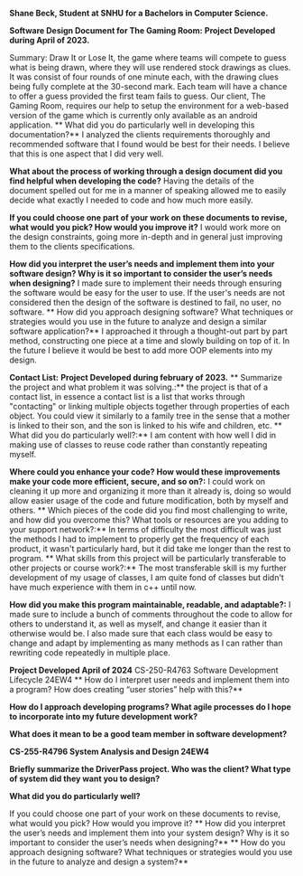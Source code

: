 **Shane Beck, Student at SNHU for a Bachelors in Computer Science.**

**Software Design Document for The Gaming Room:**
**Project Developed during April of 2023.**

Summary:
    Draw It or Lose It, the game where teams will compete to guess what is being drawn, where they will use rendered stock drawings as clues. It was consist of four rounds of one minute each, with the drawing clues being fully complete at the 30-second mark. Each team will have a chance to offer a guess provided the first team fails to guess. Our client, The Gaming Room, requires our help to setup the environment for a web-based version of the game which is currently only available as an android application.
**
What did you do particularly well in developing this documentation?**
    I analyzed the clients requirements thoroughly and recommended software that I found would be best for their needs. I believe that this is one aspect that I did very well.

**What about the process of working through a design document did you find helpful when developing the code?**
    Having the details of the document spelled out for me in a manner of speaking allowed me to easily decide what exactly I needed to code and how much more easily.

**If you could choose one part of your work on these documents to revise, what would you pick? How would you improve it?**
    I would work more on the design constraints, going more in-depth and in general just improving them to the clients specifications.

**How did you interpret the user’s needs and implement them into your software design? Why is it so important to consider the user’s needs when designing?**
    I made sure to implement their needs through ensuring the software would be easy for the user to use. If the user's needs are not considered then the design of the software is destined to fail, no user, no software.
**
How did you approach designing software? What techniques or strategies would you use in the future to analyze and design a similar software application?**
    I approached it through a thought-out part by part method, constructing one piece at a time and slowly building on top of it. In the future I believe it would be best to add more OOP elements into my design.

**Contact List:**
**Project Developed during february of 2023.**
**
Summarize the project and what problem it was solving.:**
    the project is that of a contact list, in essence a contact list is a list that works through "contacting" or linking multiple objects together through properties of each object. You could view it similarly to a family tree in the sense that a mother is linked to their son, and the son is linked to his wife and children, etc.
**
What did you do particularly well?:**
    I am content with how well I did in making use of classes to reuse code rather than constantly repeating myself.

**Where could you enhance your code? How would these improvements make your code more efficient, secure, and so on?:**
    I could work on cleaning it up more and organizing it more than it already is, doing so would allow easier usage of the code and future modification, both by myself and others.
**
Which pieces of the code did you find most challenging to write, and how did you overcome this? What tools or resources are you adding to your support network?:**
    In terms of difficulty the most difficult was just the methods I had to implement to properly get the frequency of each product, it wasn't particularly hard, but it did take me longer than the rest to program.
**
What skills from this project will be particularly transferable to other projects or course work?:**
    The most transferable skill is my further development of my usage of classes, I am quite fond of classes but didn't have much experience with them in c++ until now.

**How did you make this program maintainable, readable, and adaptable?:**
    I made sure to include a bunch of comments throughout the code to allow for others to understand it, as well as myself, and change it easier than it otherwise would be. I also made sure that each class would be easy to change and adapt by implementing as many methods as I can rather than rewriting code repeatedly in multiple place.

**Project Developed April of 2024**
CS-250-R4763 Software Development Lifecycle 24EW4
**
How do I interpret user needs and implement them into a program? How does creating “user stories” help with this?**
    
**How do I approach developing programs? What agile processes do I hope to incorporate into my future development work?**
    
**What does it mean to be a good team member in software development?**

**CS-255-R4796 System Analysis and Design 24EW4**

**Briefly summarize the DriverPass project. Who was the client? What type of system did they want you to design?**

**What did you do particularly well?**

If you could choose one part of your work on these documents to revise, what would you pick? How would you improve it?
**
How did you interpret the user’s needs and implement them into your system design? Why is it so important to consider the user’s needs when designing?**
**
How do you approach designing software? What techniques or strategies would you use in the future to analyze and design a system?**


